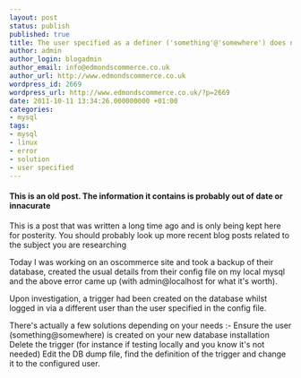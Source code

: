 ```yaml
---
layout: post
status: publish
published: true
title: The user specified as a definer ('something'@'somewhere') does not exist +SOLVED
author: admin
author_login: blogadmin
author_email: info@edmondscommerce.co.uk
author_url: http://www.edmondscommerce.co.uk
wordpress_id: 2669
wordpress_url: http://www.edmondscommerce.co.uk/?p=2669
date: 2011-10-11 13:34:26.000000000 +01:00
categories:
- mysql
tags:
- mysql
- linux
- error
- solution
- user specified
---
```

<div class="oldpost"><h4>This is an old post. The information it contains is probably out of date or innacurate</h4>
<p>
This is a post that was written a long time ago and is only being kept here for posterity.
You should probably look up more recent blog posts related to the subject you are researching
</p>
</div>
Today I was working on an oscommerce site and took a backup of their database, created the usual details from their config file on my local mysql and the above error came up (with admin@localhost for what it's worth).

Upon investigation, a trigger had been created on the database whilst logged in via a different user than the user specified in the config file.

There's actually a few solutions depending on your needs :-
Ensure the user (something@somewhere) is created on your new database installation
Delete the trigger (for instance if testing locally and you know it's not needed)
Edit the DB dump file, find the definition of the trigger and change it to the configured user.
